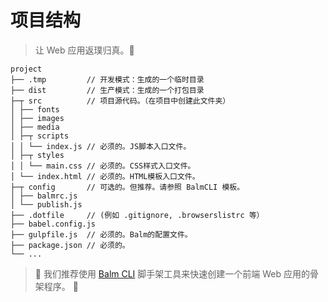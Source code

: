 # 项目结构

> 让 Web 应用返璞归真。:100:

```
project
├── .tmp         // 开发模式：生成的一个临时目录
├── dist         // 生产模式：生成的一个打包目录
├─┬ src          // 项目源代码。（在项目中创建此文件夹）
│ ├── fonts
│ ├── images
│ ├── media
│ ├─┬ scripts
│ │ └── index.js // 必须的。JS脚本入口文件。
│ ├─┬ styles
│ │ └── main.css // 必须的。CSS样式入口文件。
│ └── index.html // 必须的。HTML模板入口文件。
├─┬ config       // 可选的。但推荐。请参照 BalmCLI 模板。
│ ├── balmrc.js
│ └── publish.js
├── .dotfile     // (例如 .gitignore, .browserslistrc 等）
├── babel.config.js
├── gulpfile.js  // 必须的。Balm的配置文件。
├── package.json // 必须的。
└── ...
```

> :rocket: 我们推荐使用 [Balm CLI](https://github.com/balmjs/balm-cli) 脚手架工具来快速创建一个前端 Web 应用的骨架程序。 :ghost:
